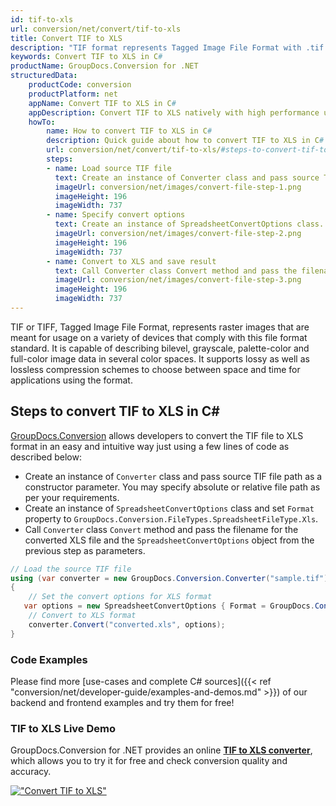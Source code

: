 ```yaml
---
id: tif-to-xls
url: conversion/net/convert/tif-to-xls
title: Convert TIF to XLS
description: "TIF format represents Tagged Image File Format with .tif extension. Learn how to convert TIF to XLS file programmatically in C# language using GroupDocs.Conversion for .NET library."
keywords: Convert TIF to XLS in C#
productName: GroupDocs.Conversion for .NET
structuredData:
    productCode: conversion
    productPlatform: net
    appName: Convert TIF to XLS in C#
    appDescription: Convert TIF to XLS natively with high performance using C# language and server side GroupDocs.Conversion for .NET APIs, without the use of any software like Microsoft or Open Office.
    howTo:
        name: How to convert TIF to XLS in C# 
        description: Quick guide about how to convert TIF to XLS in C# with high performance and accuracy.
        url: conversion/net/convert/tif-to-xls/#steps-to-convert-tif-to-xls-in-c
        steps:
        - name: Load source TIF file 
          text: Create an instance of Converter class and pass source TIF file path as a constructor parameter. You may specify absolute or relative file path as per your requirements. 
          imageUrl: conversion/net/images/convert-file-step-1.png
          imageHeight: 196
          imageWidth: 737
        - name: Specify convert options 
          text: Create an instance of SpreadsheetConvertOptions class.
          imageUrl: conversion/net/images/convert-file-step-2.png
          imageHeight: 196
          imageWidth: 737
        - name: Convert to XLS and save result 
          text: Call Converter class Convert method and pass the filename for the converted HTML file and the SpreadsheetConvertOptions object from the previous step as parameters.
          imageUrl: conversion/net/images/convert-file-step-3.png
          imageHeight: 196
          imageWidth: 737
---
```


TIF or TIFF, Tagged Image File Format, represents raster images that are meant for usage on a variety of devices that comply with this file format standard. It is capable of describing bilevel, grayscale, palette-color and full-color image data in several color spaces. It supports lossy as well as lossless compression schemes to choose between space and time for applications using the format.

## Steps to convert TIF to XLS in C#

[GroupDocs.Conversion](https://products.groupdocs.com/conversion/net) allows developers to convert the TIF file to XLS format in an easy and intuitive way just using a few lines of code as described below:

* Create an instance of `Converter` class and pass source TIF file path as a constructor parameter. You may specify absolute or relative file path as per your requirements. 
* Create an instance of `SpreadsheetConvertOptions` class and set `Format` property to `GroupDocs.Conversion.FileTypes.SpreadsheetFileType.Xls`.
* Call `Converter` class `Convert` method and pass the filename for the converted XLS file and the `SpreadsheetConvertOptions` object from the previous step as parameters.

```csharp
// Load the source TIF file
using (var converter = new GroupDocs.Conversion.Converter("sample.tif"))
{
    // Set the convert options for XLS format
   var options = new SpreadsheetConvertOptions { Format = GroupDocs.Conversion.FileTypes.SpreadsheetFileType.Xls };
    // Convert to XLS format
    converter.Convert("converted.xls", options);
}
```

### Code Examples

Please find more [use-cases and complete C# sources]({{< ref "conversion/net/developer-guide/examples-and-demos.md" >}}) of our backend and frontend examples and try them for free!

### TIF to XLS Live Demo

GroupDocs.Conversion for .NET provides an online [**TIF to XLS converter**](https://products.groupdocs.app/conversion/tif-to-xls), which allows you to try it for free and check conversion quality and accuracy.

[!["Convert TIF to XLS"](conversion/net/images/convert-to-xls/convert-tif-to-xls.png)](https://products.groupdocs.app/conversion/tif-to-xls)